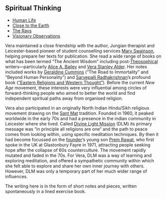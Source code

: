 ## Spiritual Thinking

- [Human Life](human-life/)
- [Close to the Earth](close-to-the-earth/)
- [The Rays](the-rays/)
- [Visionary Observations](visionary-observations/)

Vera maintained a close friendship with the author, Jungian therapist and Leicester-based pioneer of student counselling services [Mary Swainson](https://leicester.omeka.net/exhibits/show/so-that-they-may-have-life/mary-swainson-1/mary-swainson), helping prepare her texts for publication. She read a wide range of books on what has been termed “The Ancient Wisdom” including post-[Theosophical](https://www.britannica.com/topic/theosophy) writers—particularly [Alice A. Bailey](https://www.lucistrust.org/books/about_alice_a_bailey) and [Vera Stanley Alder](https://albion.org.uk/vera-stanley-alder-1894-1984/). Her notes included works by [Geraldine Cummins](https://en.wikipedia.org/wiki/Geraldine_Cummins) (“The Road to Immortality” and “Beyond Human Personality”) and [Sarvepalli Radhakrishnan](https://en.wikipedia.org/wiki/Sarvepalli_Radhakrishnan)’s profound book ([“Eastern Religions and Western Thought”](https://archive.org/details/in.ernet.dli.2015.208994/)). Before the current *New Age* movement, these interests were very influential among circles of forward-thinking people who aimed to better the world and find independent spiritual paths away from organised religion.

Vera also participated in an originally North Indian Hindu/Sikh religious movement drawing on the [Sant Mat](https://en.wikipedia.org/wiki/Contemporary_Sant_Mat_movements) tradition. Founded in 1960, it peaked worldwide in the early 70s and had a presence in the indian community in Leicester where she lived. Called [Divine Light Mission](https://newreligiousmovements.org/d/divine-light-mission/) (DLM) its primary message was “in principle all religions are one“ and the path to peace comes from looking within, using specific meditation techniques. By then it had become focussed on the [founder](https://en.wikipedia.org/wiki/Hans_Maharaj)’s young son [Prem Rawat](https://en.wikipedia.org/wiki/Prem_Rawat), who first spoke in the UK at Glastonbury Fayre in 1971, attracting people seeking hope after the collapse of 60s counterculture. The movement rapidly mutated and faded in the 70s. For Vera, DLM was a way of learning and exploring meditation, and offered a sympathetic community within which she felt able to explore and share her own inner journey with others. However, DLM was only a temporary part of her much wider range of influences.

The writing here is in the form of short notes and pieces, written spontaneously in a lined exercise book.
